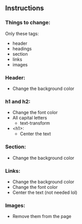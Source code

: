 ## Instructions
### Things to change:
Only these tags:
- header
- headings
- section
- links
- images

### Header:
- Change the background color

### h1 and h2:
- Change the font color
- All capital letters
  - text-transform 
- \<h1\>:
  - Center the text

### Section:
- Change the background color

### Links:
- Change the background color
- Change the font color
- Center the text (not needed lol)

### Images:
- Remove them from the page
